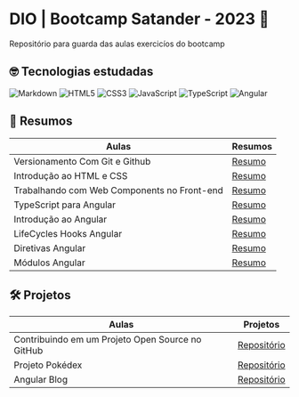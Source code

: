 # DIO | Bootcamp Satander - 2023 🚀

Repositório para guarda das aulas exercicíos do bootcamp

## 🤓 Tecnologias estudadas
![Markdown](https://img.shields.io/badge/markdown-%23000000.svg?style=for-the-badge&logo=markdown&logoColor=white)
![HTML5](https://img.shields.io/badge/html5-%23E34F26.svg?style=for-the-badge&logo=html5&logoColor=white)
![CSS3](https://img.shields.io/badge/css3-%231572B6.svg?style=for-the-badge&logo=css3&logoColor=white)
![JavaScript](https://img.shields.io/badge/javascript-%23323330.svg?style=for-the-badge&logo=javascript&logoColor=%23F7DF1E)
![TypeScript](https://img.shields.io/badge/typescript-%23007ACC.svg?style=for-the-badge&logo=typescript&logoColor=white)
![Angular](https://img.shields.io/badge/angular-%23DD0031.svg?style=for-the-badge&logo=angular&logoColor=white)


## 📒 Resumos 

| Aulas | Resumos |
|-----|---------------|
|Versionamento Com Git e Github|[Resumo](./versionamento-com-git-e-github/README.md)|
|Introdução ao HTML e CSS |[Resumo](./introdução-html/README.md)|
|Trabalhando com Web Components no Front-end |[Resumo](./angular/desafio-01/README.MD)|
|TypeScript para Angular|[Resumo](./angular/typescript-para-angular/)|
|Introdução ao Angular|[Resumo](./angular/introducao-ecosistema-angular/)|
|LifeCycles Hooks Angular|[Resumo](./angular/lifecycle-hooks/)|
|Diretivas Angular|[Resumo](./angular/single-page-application-com-angular/diretivas-proj/)|
|Módulos Angular|[Resumo](./angular/modulos/)|

## 🛠️ Projetos

| Aulas | Projetos |
|-----|---------------|
|Contribuindo em um Projeto Open Source no GitHub|[Repositório](https://github.com/Wagner-Goulart/dio-lab-open-source)|
|Projeto Pokédex|[Repositório](https://github.com/Wagner-Goulart/pokedex-bootcamp-dio)|
|Angular Blog|[Repositório](https://github.com/Wagner-Goulart/angular-blog)|